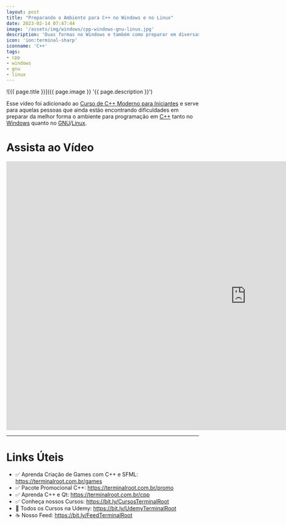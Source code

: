 ```yaml
---
layout: post
title: "Preparando o Ambiente para C++ no Windows e no Linux"
date: 2023-02-14 07:47:44
image: '/assets/img/windows/cpp-windows-gnu-linux.jpg'
description: 'Duas formas no Windows e também como preparar em diversas distros GNU/Linux.'
icon: 'ion:terminal-sharp'
iconname: 'C++'
tags:
- cpp
- windows
- gnu
- linux
---
```


![{{ page.title }}]({{ page.image }} '{{ page.description }}')

Esse vídeo foi adicionado ao [Curso de C++ Moderno para Iniciantes](https://terminalroot.com.br/cpp) e serve para aquelas pessoas que ainda estão encontrando dificuldades em preparar da melhor forma o ambiente para programação em [C++](https://terminalroot.com.br/tags#cpp) tanto no [Windows](https://terminalroot.com.br/tags#windows) quanto no [GNU](https://terminalroot.com.br/tags#gnu)/[Linux](https://terminalroot.com.br/tags#linux).

# Assista ao Vídeo 

<iframe width="1253" height="705" src="https://www.youtube.com/embed/ok7UVDyBG0I" title="YouTube video player" frameborder="0" allow="accelerometer; autoplay; clipboard-write; encrypted-media; gyroscope; picture-in-picture" allowfullscreen></iframe>

---

# Links Úteis
+ ✅ Aprenda Criação de Games com C++ e SFML: <https://terminalroot.com.br/games>
+ ✅ Pacote Promocional C++: <https://terminalroot.com.br/promo>
+ ✅ Aprenda C++ e Qt: <https://terminalroot.com.br/cpp>
+ ✅ Conheça nossos Cursos: <https://bit.ly/CursosTerminalRoot>
+ 🎁 Todos os Cursos na Udemy: <https://bit.ly/UdemyTerminalRoot> 
+ ☕ Nosso Feed: <https://bit.ly/FeedTerminalRoot>


